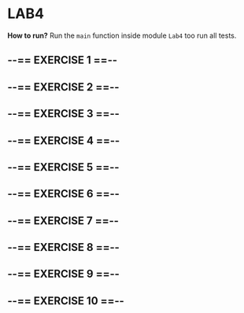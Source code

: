# LAB4

**How to run?** Run the `main` function inside module `Lab4` too run all tests.

## --== EXERCISE 1 ==--
## --== EXERCISE 2 ==--
## --== EXERCISE 3 ==--
## --== EXERCISE 4 ==--
## --== EXERCISE 5 ==--
## --== EXERCISE 6 ==--
## --== EXERCISE 7 ==--
## --== EXERCISE 8 ==--
## --== EXERCISE 9 ==--
## --== EXERCISE 10 ==--


